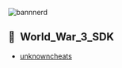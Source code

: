 
![bannnerd](https://user-images.githubusercontent.com/119074330/204065969-4f235063-096e-4a23-be04-0177a640ce83.jpg)

## 🐉 &nbsp;World_War_3_SDK

- [unknowncheats](https://www.unknowncheats.me/forum/other-fps-games/520436-world-war-3-ww3-structs-offsets.html)

&nbsp;
